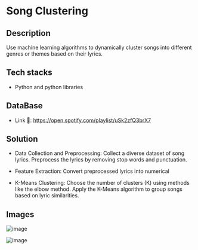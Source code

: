 # Song Clustering

## Description	
Use machine learning algorithms to dynamically cluster songs into different genres or themes based on their lyrics. 

## Tech stacks
* Python and python libraries

## DataBase
* Link 🔗: https://open.spotify.com/playlist/uSk2zfQ3brX7

## Solution 
- Data Collection and Preprocessing: Collect a diverse dataset of song lyrics.
Preprocess the lyrics by removing stop words and punctuation.

- Feature Extraction: Convert preprocessed lyrics into numerical

- K-Means Clustering: Choose the number of clusters (K) using methods like the elbow method.
Apply the K-Means algorithm to group songs based on lyric similarities.

## Images
![image](https://github.com/Diksha566/codex-project-song-clustering/assets/121545576/e0dfb962-77c4-4aa6-9afb-2a7441a2cf6e)

![image](https://github.com/Diksha566/codex-project-song-clustering/assets/121545576/6ef1bd19-28aa-4ff7-88df-e304365e8973)







